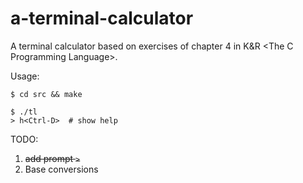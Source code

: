 # a-terminal-calculator

A terminal calculator based on exercises of chapter 4 in K&R \<The C Programming Language>.

Usage:
```
$ cd src && make

$ ./tl
> h<Ctrl-D>  # show help
```

TODO:
1. ~~add prompt `>`~~
2. Base conversions

